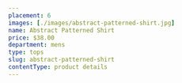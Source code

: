 ```yaml
---
placement: 6
images: [./images/abstract-patterned-shirt.jpg]
name: Abstract Patterned Shirt
price: $38.00
department: mens
type: tops
slug: abstract-patterned-shirt
contentType: product details
---
```

